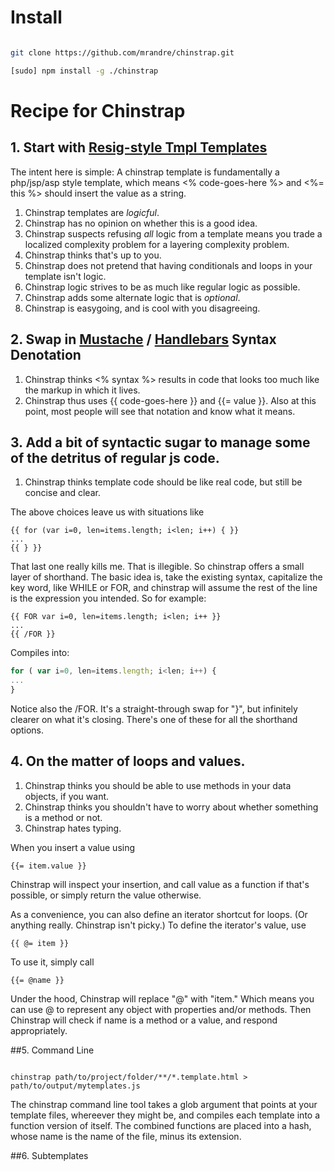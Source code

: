 Install
=======

```sh

git clone https://github.com/mrandre/chinstrap.git

[sudo] npm install -g ./chinstrap

```

Recipe for Chinstrap
====================

## 1. Start with [Resig-style Tmpl Templates](http://ejohn.org/blog/javascript-micro-templating/)

The intent here is simple: A chinstrap template is fundamentally a php/jsp/asp style template, which means <% code-goes-here %> and <%= this %> should insert the value as a string. 

  1. Chinstrap templates are _logicful_.
  2. Chinstrap has no opinion on whether this is a good idea.
  3. Chinstrap suspects refusing _all_ logic from a template means you trade a localized complexity problem for a layering complexity problem.
  4. Chinstrap thinks that's up to you.
  5. Chinstrap does not pretend that having conditionals and loops in your template isn't logic.
  6. Chinstrap logic strives to be as much like regular logic as possible.
  7. Chinstrap adds some alternate logic that is _optional_.
  8. Chinstrap is easygoing, and is cool with you disagreeing.

## 2. Swap in [Mustache](http://mustache.github.io/) / [Handlebars](http://handlebarsjs.com/) Syntax Denotation

  1. Chinstrap thinks <% syntax %> results in code that looks too much like the markup in which it lives.
  2. Chinstrap thus uses {{ code-goes-here }} and {{= value }}. Also at this point, most people will see that notation and know what it means.

## 3. Add a bit of syntactic sugar to manage some of the detritus of regular js code.

  1. Chinstrap thinks template code should be like real code, but still be concise and clear.

The above choices leave us with situations like

```
{{ for (var i=0, len=items.length; i<len; i++) { }}
...
{{ } }}
```

That last one really kills me. That is illegible. So chinstrap offers a small layer of shorthand. The basic idea is, take the existing syntax, capitalize the key word, like WHILE or FOR, and chinstrap will assume the rest of the line is the expression you intended. So for example:

```
{{ FOR var i=0, len=items.length; i<len; i++ }}
...
{{ /FOR }}
```

Compiles into:

```javascript
for ( var i=0, len=items.length; i<len; i++) {
...
}
```

Notice also the /FOR. It's a straight-through swap for "}", but infinitely clearer on what it's closing. There's one of these for all the shorthand options.

## 4. On the matter of loops and values.

  1. Chinstrap thinks you should be able to use methods in your data objects, if you want.
  2. Chinstrap thinks you shouldn't have to worry about whether something is a method or not.
  3. Chinstrap hates typing.

When you insert a value using 

```
{{= item.value }}
```

Chinstrap will inspect your insertion, and call value as a function if that's possible, or simply return the value otherwise.

As a convenience, you can also define an iterator shortcut for loops. (Or anything really. Chinstrap isn't picky.) To define the iterator's value, use

```
{{ @= item }}
```

To use it, simply call

```
{{= @name }}
```

Under the hood, Chinstrap will replace "@" with "item." Which means you can use @ to represent any object with properties and/or methods. Then Chinstrap will check if name is a method or a value, and respond appropriately.

##5. Command Line

```

chinstrap path/to/project/folder/**/*.template.html > path/to/output/mytemplates.js

```

The chinstrap command line tool takes a glob argument that points at your template files, whereever they might be, and compiles each template into a function version of itself. The combined functions are placed into a hash, whose name is the name of the file, minus its extension.


##6. Subtemplates

